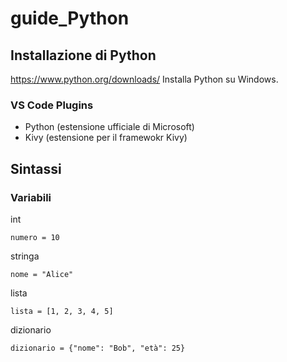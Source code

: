 # guide_Python

## Installazione di Python
https://www.python.org/downloads/
Installa Python su Windows.

### VS Code Plugins
- Python (estensione ufficiale di Microsoft)
- Kivy (estensione per il framewokr Kivy)

## Sintassi

### Variabili
int

`numero = 10`

stringa

`nome = "Alice"`

lista

`lista = [1, 2, 3, 4, 5]`

dizionario

`dizionario = {"nome": "Bob", "età": 25}`